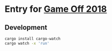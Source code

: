 # Entry for [Game Off 2018](https://itch.io/jam/game-off-2018)

## Development

```sh
cargo install cargo-watch
cargo watch -x 'run'
```
